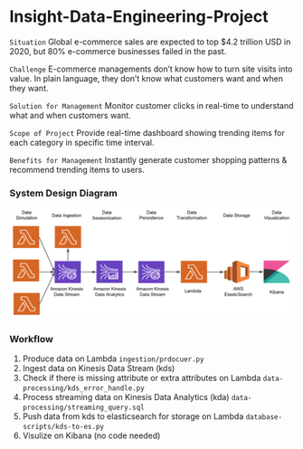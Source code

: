 # Insight-Data-Engineering-Project
`Situation`  Global e-commerce sales are expected to top $4.2 trillion USD in 2020, but 80% e-commerce businesses failed in the past. 

`Challenge`  E-commerce managements don’t know how to turn site visits into value. In plain language, they don’t know what customers want and when they want.

`Solution for Management`  Monitor customer clicks  in real-time to understand what and when customers want. 

`Scope of Project`   Provide real-time dashboard showing trending items for each category in specific time  interval.

`Benefits for Management`   Instantly generate customer shopping patterns & recommend trending items to users.


### System Design Diagram
<img src="https://github.com/AddyZhang/Insight-Data-Engineering-Project/blob/master/myimage/system_design.png">

### Workflow
1. Produce data on Lambda `ingestion/prdocuer.py`
2. Ingest data on Kinesis Data Stream (kds)
3. Check if there is missing attribute or extra attributes on Lambda `data-processing/kds_error_handle.py`
4. Process streaming data on Kinesis Data Analytics (kda) `data-processing/streaming_query.sql`
5. Push data from kds to elasticsearch for storage on Lambda `database-scripts/kds-to-es.py`
6. Visulize on Kibana (no code needed)

